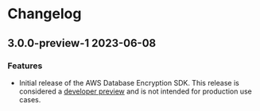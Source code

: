 # Changelog

## 3.0.0-preview-1 2023-06-08

### Features
- Initial release of the AWS Database Encryption SDK.
  This release is considered a [developer preview](https://docs.aws.amazon.com/sdkref/latest/guide/maint-policy.html#version-life-cycle)
  and is not intended for production use cases.
